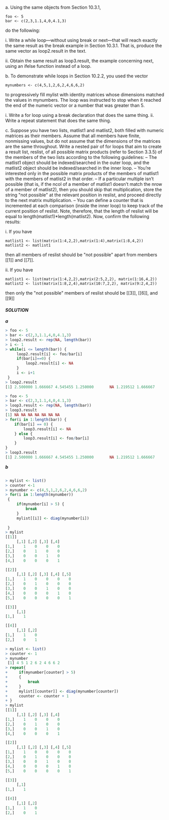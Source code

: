 a. Using the same objects from Section 10.3.1,
```
foo <- 5
bar <- c(2,3,1.1,4,0,4.1,3)
```
do the following:

i. Write a while loop—without using break or next—that will reach exactly the same result as the break example in Section 10.3.1. That is, produce the same vector as loop2.result in the text.

ii. Obtain the same result as loop3.result, the example concerning next, using an ifelse function instead of a loop.

b. To demonstrate while loops in Section 10.2.2, you used the vector
```
mynumbers <- c(4,5,1,2,6,2,4,6,6,2)
```
to progressively fill mylist with identity matrices whose dimensions matched the values in mynumbers. The loop was instructed to stop when it reached the end of the numeric vector or a number that was greater than 5.

i. Write a for loop using a break declaration that does the same thing.
ii. Write a repeat statement that does the same thing.

c. Suppose you have two lists, matlist1 and matlist2, both filled with numeric matrices as their members. Assume that all members have finite, nonmissing values, but do not assume that the dimensions of the matrices are the same throughout. Write a nested pair of for loops that aim to create a result list, reslist, of all possible matrix products (refer to Section 3.3.5) of the members of the two lists according to the following guidelines:
– The matlist1 object should be indexed/searched in the outer loop, and the matlist2 object should be indexed/searched in the inner loop.
– You’re interested only in the possible matrix products of the
members of matlist1 with the members of matlist2 in that
order.
– If a particular multiple isn’t possible (that is, if the ncol of a member of matlist1 doesn’t match the nrow of a member of matlist2), then you should skip that multiplication, store the string "not possible" at the relevant position in reslist, and proceed directly to the next matrix multiplication.
– You can define a counter that is incremented at each comparison (inside the inner loop) to keep track of the current position of reslist.
Note, therefore, that the length of reslist will be equal to length(matlist1)*length(matlist2). Now, confirm the following results:

i. If you have
```
matlist1 <- list(matrix(1:4,2,2),matrix(1:4),matrix(1:8,4,2))
matlist2 <- matlist1
```
then all members of reslist should be "not possible" apart from members [[1]] and [[7]].

ii. If you have
```
matlist1 <- list(matrix(1:4,2,2),matrix(2:5,2,2), matrix(1:16,4,2))
matlist2 <- list(matrix(1:8,2,4),matrix(10:7,2,2), matrix(9:2,4,2))
```
then only the "not possible" members of reslist should be [[3]], [[6]], and [[9]]

#### ***SOLUTION***
***a***
```R
> foo <- 5
> bar <- c(2,3,1.1,4,0,4.1,3)
> loop2.result <- rep(NA, length(bar))
> i <- 1
> while(i <= length(bar)) {
     loop2.result[i] <- foo/bar[i]
     if(bar[i]==0) {
         loop2.result[i] <- NA
     }
     i <- i+1
 }
> loop2.result
[1] 2.500000 1.666667 4.545455 1.250000       NA 1.219512 1.666667

```

```R
> foo <- 5
> bar <- c(2,3,1.1,4,0,4.1,3)
> loop3.result <- rep(NA, length(bar))
> loop3.result
[1] NA NA NA NA NA NA NA
> for(i in 1:length(bar)) {
    if(bar[i] == 0) {
        loop3.result[i] <- NA
    } else {
        loop3.result[i] <- foo/bar[i]
    }
}
> loop3.result
[1] 2.500000 1.666667 4.545455 1.250000       NA 1.219512 1.666667
```

***b***
```R

> mylist <- list()
> counter <-1
> mynumber <- c(4,5,1,2,6,2,4,6,6,2)
> for(i in 1:length(mynumber))
 {
     if(mynumber[i] > 5) {
         break
     }
     mylist[[i]] <- diag(mynumber[i])
     
 }
> mylist
[[1]]
     [,1] [,2] [,3] [,4]
[1,]    1    0    0    0
[2,]    0    1    0    0
[3,]    0    0    1    0
[4,]    0    0    0    1

[[2]]
     [,1] [,2] [,3] [,4] [,5]
[1,]    1    0    0    0    0
[2,]    0    1    0    0    0
[3,]    0    0    1    0    0
[4,]    0    0    0    1    0
[5,]    0    0    0    0    1

[[3]]
     [,1]
[1,]    1

[[4]]
     [,1] [,2]
[1,]    1    0
[2,]    0    1
```
```R
> mylist <- list()
> counter <- 1
> mynumber 
 [1] 4 5 1 2 6 2 4 6 6 2
> repeat{
+     if(mynumber[counter] > 5)
+     {
+         break
+     }
+     mylist[[counter]] <- diag(mynumber[counter])
+     counter <- counter + 1
+ }
> mylist
[[1]]
     [,1] [,2] [,3] [,4]
[1,]    1    0    0    0
[2,]    0    1    0    0
[3,]    0    0    1    0
[4,]    0    0    0    1

[[2]]
     [,1] [,2] [,3] [,4] [,5]
[1,]    1    0    0    0    0
[2,]    0    1    0    0    0
[3,]    0    0    1    0    0
[4,]    0    0    0    1    0
[5,]    0    0    0    0    1

[[3]]
     [,1]
[1,]    1

[[4]]
     [,1] [,2]
[1,]    1    0
[2,]    0    1
```

